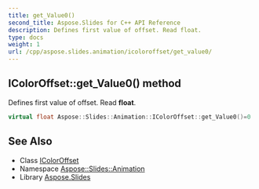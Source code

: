 ```yaml
---
title: get_Value0()
second_title: Aspose.Slides for C++ API Reference
description: Defines first value of offset. Read float.
type: docs
weight: 1
url: /cpp/aspose.slides.animation/icoloroffset/get_value0/
---
```

## IColorOffset::get_Value0() method


Defines first value of offset. Read **float**.

```cpp
virtual float Aspose::Slides::Animation::IColorOffset::get_Value0()=0
```

## See Also

* Class [IColorOffset](./)
* Namespace [Aspose::Slides::Animation](../)
* Library [Aspose.Slides](../../)
